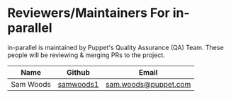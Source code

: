 # Reviewers/Maintainers For in-parallel

in-parallel is maintained by Puppet's Quality Assurance (QA) Team. These people
will be reviewing & merging PRs to the project.

| Name           | Github                                              | Email                       |
|:--------------:|:---------------------------------------------------:|:---------------------------:|
| Sam Woods      | [samwoods1](https://github.com/samwoods1)           | <sam.woods@puppet.com>      |
